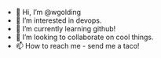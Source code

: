 - 👋 Hi, I’m @wgolding
- 👀 I’m interested in devops.
- 🌱 I’m currently learning github!
- 💞️ I’m looking to collaborate on cool things.
- 📫 How to reach me - send me a taco!

<!---
wgolding/wgolding is a ✨ special ✨ repository because its `README.md` (this file) appears on your GitHub profile.
You can click the Preview link to take a look at your changes.
--->
